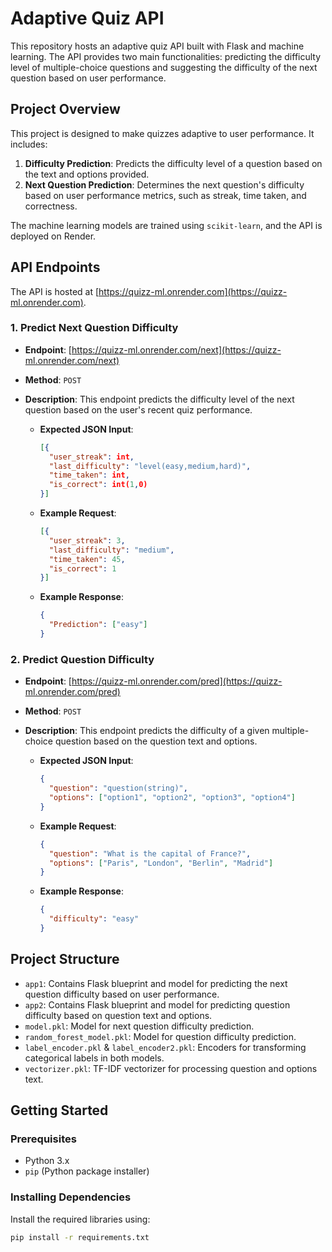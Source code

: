 # Adaptive Quiz API

This repository hosts an adaptive quiz API built with Flask and machine learning. The API provides two main functionalities: predicting the difficulty level of multiple-choice questions and suggesting the difficulty of the next question based on user performance.

## Project Overview

This project is designed to make quizzes adaptive to user performance. It includes:

1. **Difficulty Prediction**: Predicts the difficulty level of a question based on the text and options provided.
2. **Next Question Prediction**: Determines the next question's difficulty based on user performance metrics, such as streak, time taken, and correctness.

The machine learning models are trained using `scikit-learn`, and the API is deployed on Render.

## API Endpoints

The API is hosted at [https://quizz-ml.onrender.com](https://quizz-ml.onrender.com).

### 1. Predict Next Question Difficulty

- **Endpoint**: [https://quizz-ml.onrender.com/next](https://quizz-ml.onrender.com/next)
- **Method**: `POST`
- **Description**: This endpoint predicts the difficulty level of the next question based on the user's recent quiz performance.
  
  - **Expected JSON Input**:
    ```json
    [{
      "user_streak": int,
      "last_difficulty": "level(easy,medium,hard)",
      "time_taken": int,
      "is_correct": int(1,0)
    }]
    ```
  - **Example Request**:
    ```json
    [{
      "user_streak": 3,
      "last_difficulty": "medium",
      "time_taken": 45,
      "is_correct": 1
    }]
    ```
  - **Example Response**:
    ```json
    {
      "Prediction": ["easy"]
    }
    ```

### 2. Predict Question Difficulty

- **Endpoint**: [https://quizz-ml.onrender.com/pred](https://quizz-ml.onrender.com/pred)
- **Method**: `POST`
- **Description**: This endpoint predicts the difficulty of a given multiple-choice question based on the question text and options.

  - **Expected JSON Input**:
    ```json
    {
      "question": "question(string)",
      "options": ["option1", "option2", "option3", "option4"]
    }
    ```
  - **Example Request**:
    ```json
    {
      "question": "What is the capital of France?",
      "options": ["Paris", "London", "Berlin", "Madrid"]
    }
    ```
  - **Example Response**:
    ```json
    {
      "difficulty": "easy"
    }
    ```

## Project Structure

- `app1`: Contains Flask blueprint and model for predicting the next question difficulty based on user performance.
- `app2`: Contains Flask blueprint and model for predicting question difficulty based on question text and options.
- `model.pkl`: Model for next question difficulty prediction.
- `random_forest_model.pkl`: Model for question difficulty prediction.
- `label_encoder.pkl` & `label_encoder2.pkl`: Encoders for transforming categorical labels in both models.
- `vectorizer.pkl`: TF-IDF vectorizer for processing question and options text.

## Getting Started

### Prerequisites

- Python 3.x
- `pip` (Python package installer)

### Installing Dependencies

Install the required libraries using:

```bash
pip install -r requirements.txt
